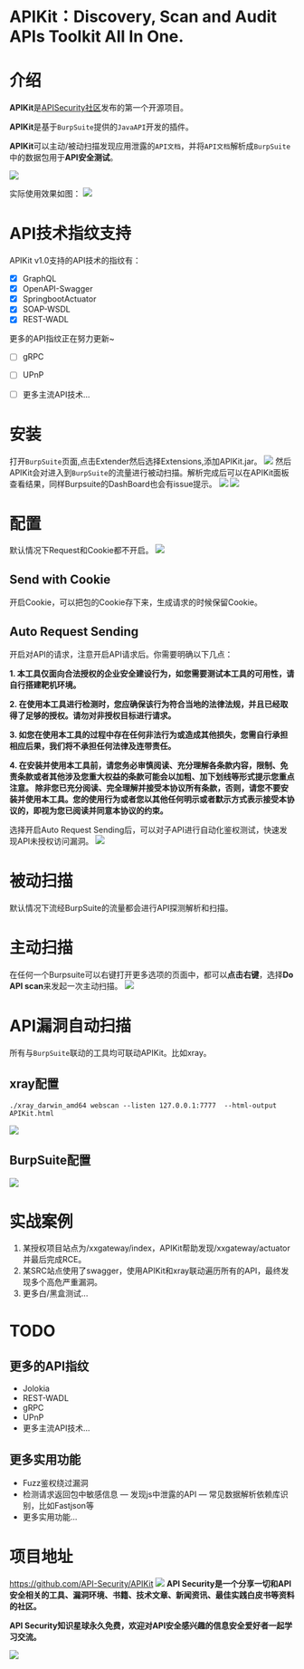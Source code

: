 APIKit：Discovery, Scan and Audit APIs Toolkit All In One.
===

# 介绍
**APIKit**是[APISecurity社区](https://github.com/API-Security)发布的第一个开源项目。

**APIKit**是基于`BurpSuite`提供的`JavaAPI`开发的插件。 

**APIKit**可以主动/被动扫描发现应用泄露的`API文档`，并将`API文档`解析成`BurpSuite`中的数据包用于**API安全测试**。

![](./img/APIKit_ch.png)

实际使用效果如图：
![](./img/demo.png)

# API技术指纹支持
APIKit v1.0支持的API技术的指纹有：
- [x] GraphQL
- [x] OpenAPI-Swagger 
- [x] SpringbootActuator
- [x] SOAP-WSDL
- [x] REST-WADL

更多的API指纹正在努力更新~
- [ ] gRPC
- [ ] UPnP
- [ ] 更多主流API技术...



# 安装
打开`BurpSuite`页面,点击Extender然后选择Extensions,添加APIKit.jar。
![](./img/install.png)
然后APIKit会对进入到`BurpSuite`的流量进行被动扫描。解析完成后可以在APIKit面板查看结果，同样Burpsuite的DashBoard也会有issue提示。
![](./img/demo.png)
![](./img/dashboard.png)

# 配置
默认情况下Request和Cookie都不开启。
![](./img/config.png)
## Send with Cookie
开启Cookie，可以把包的Cookie存下来，生成请求的时候保留Cookie。

## Auto Request Sending
开启对API的请求，注意开启API请求后。你需要明确以下几点：

**1. 本工具仅面向合法授权的企业安全建设行为，如您需要测试本工具的可用性，请自行搭建靶机环境。**

**2. 在使用本工具进行检测时，您应确保该行为符合当地的法律法规，并且已经取得了足够的授权。请勿对非授权目标进行请求。**

**3. 如您在使用本工具的过程中存在任何非法行为或造成其他损失，您需自行承担相应后果，我们将不承担任何法律及连带责任。**

**4. 在安装并使用本工具前，请您务必审慎阅读、充分理解各条款内容，限制、免责条款或者其他涉及您重大权益的条款可能会以加粗、加下划线等形式提示您重点注意。 除非您已充分阅读、完全理解并接受本协议所有条款，否则，请您不要安装并使用本工具。您的使用行为或者您以其他任何明示或者默示方式表示接受本协议的，即视为您已阅读并同意本协议的约束。**

选择开启Auto Request Sending后，可以对子API进行自动化鉴权测试，快速发现API未授权访问漏洞。
![](./img/req.png)

# 被动扫描
默认情况下流经BurpSuite的流量都会进行API探测解析和扫描。
# 主动扫描
在任何一个Burpsuite可以右键打开更多选项的页面中，都可以**点击右键**，选择**Do API scan**来发起一次主动扫描。
![](./img/activescan.jpg)


# API漏洞自动扫描
所有与`BurpSuite`联动的工具均可联动APIKit。比如xray。
## xray配置
```shell
./xray_darwin_amd64 webscan --listen 127.0.0.1:7777  --html-output APIKit.html
```
![](./img/xray.png)
## BurpSuite配置
![](./img/xrayburp.png)

# 实战案例
1. 某授权项目站点为/xxgateway/index，APIKit帮助发现/xxgateway/actuator并最后完成RCE。
2. 某SRC站点使用了swagger，使用APIKit和xray联动遍历所有的API，最终发现多个高危严重漏洞。
3. 更多白/黑盒测试...

# TODO
## 更多的API指纹
- Jolokia
- REST-WADL
- gRPC
- UPnP
- 更多主流API技术...
## 更多实用功能
- Fuzz鉴权绕过漏洞
- 检测请求返回包中敏感信息
— 发现js中泄露的API 
— 常见数据解析依赖库识别，比如Fastjson等
- 更多实用功能...

# 项目地址

https://github.com/API-Security/APIKit
![](./img/APISecurity.png)
**API Security是一个分享一切和API安全相关的工具、漏洞环境、书籍、技术文章、新闻资讯、最佳实践白皮书等资料的社区。**

**API Security知识星球永久免费，欢迎对API安全感兴趣的信息安全爱好者一起学习交流。**

![](./img/zsxq.jpg)

